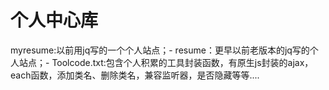 # 个人中心库
myresume:以前用jq写的一个个人站点；-
resume：更早以前老版本的jq写的个人站点；-
Toolcode.txt:包含个人积累的工具封装函数，有原生js封装的ajax，each函数，添加类名、删除类名，兼容监听器，是否隐藏等等....

